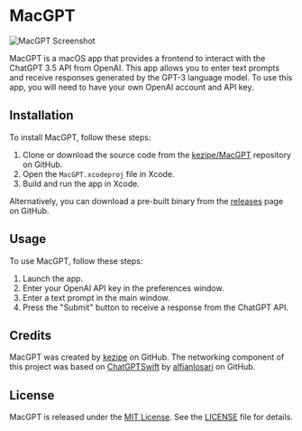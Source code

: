 # MacGPT

![MacGPT Screenshot](https://res.cloudinary.com/solid-apps-inc/image/upload/v1679457534/MacGPT_ssxohq.png)

MacGPT is a macOS app that provides a frontend to interact with the ChatGPT 3.5 API from OpenAI. This app allows you to enter text prompts and receive responses generated by the GPT-3 language model. To use this app, you will need to have your own OpenAI account and API key.

## Installation

To install MacGPT, follow these steps:

1. Clone or download the source code from the [kezipe/MacGPT](https://github.com/kezipe/MacGPT) repository on GitHub.
2. Open the `MacGPT.xcodeproj` file in Xcode.
3. Build and run the app in Xcode.

Alternatively, you can download a pre-built binary from the [releases](https://github.com/kezipe/MacGPT/releases) page on GitHub.

## Usage

To use MacGPT, follow these steps:

1. Launch the app.
2. Enter your OpenAI API key in the preferences window.
3. Enter a text prompt in the main window.
4. Press the "Submit" button to receive a response from the ChatGPT API.

## Credits

MacGPT was created by [kezipe](https://github.com/kezipe) on GitHub. The networking component of this project was based on [ChatGPTSwift](https://github.com/alfianlosari/ChatGPTSwift) by [alfianlosari](https://github.com/alfianlosari) on GitHub.

## License

MacGPT is released under the [MIT License](https://opensource.org/licenses/MIT). See the [LICENSE](https://github.com/kezipe/MacGPT/blob/main/LICENSE) file for details.

